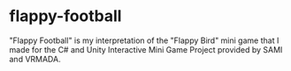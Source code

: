 # flappy-football
"Flappy Football" is my interpretation of the "Flappy Bird" mini game that I made for the C# and Unity Interactive Mini Game Project provided by SAMI and VRMADA.
